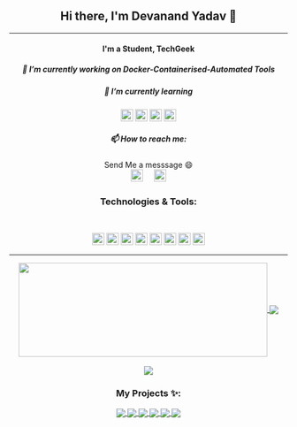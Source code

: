<h2 align="center"> Hi there, I'm Devanand Yadav 👋</h1>

---

<h4 align="center"> I'm a Student, TechGeek </h1>
<h5 align="center"> 🔭 I’m currently working on Docker-Containerised-Automated Tools</h1>
<h5 align="center"> 🌱 I’m currently learning </h1>
<p align="center">
<img alt="Linux" height="22" width="22"  src="https://img.icons8.com/color/48/000000/ubuntu--v1.png"/>
  <img alt="Docker" height="22" width="22" src="https://www.docker.com/sites/default/files/d8/2019-07/vertical-logo-monochromatic.png" />
<img alt="Bash" height="22" width="22" src="https://unpkg.com/simple-icons@3.4.0/icons/gnubash.svg" />
  <img alt="Kali Linux" height="22" width="22" src="https://img.icons8.com/color/48/000000/kali-linux.png"/> 
  </p>
<h5 align="center"> 📫 How to reach me: </h1>
<p align="center"> Send Me a messsage 😄 <br> <a href="https://twitter.com/harekrishna_rai"><img height="22" width="22" src="https://unpkg.com/simple-icons@3.4.0/icons/twitter.svg" /></a>
&nbsp; &nbsp; <a href="https://www.instagram.com/hare.krishna.rai/"> <img height="22" width="22" src="https://unpkg.com/simple-icons@3.4.0/icons/instagram.svg" > </a> </p>
<h3 align="center">Technologies & Tools:</h3><br/>
<p align="center">
<img alt="Linux" height="22" width="22" src="https://unpkg.com/simple-icons@3.4.0/icons/linux.svg" />
<img  alt="Flutter" height="22" width="22" src="https://unpkg.com/simple-icons@3.4.0/icons/flutter.svg" />
<img alt="Dart" height="22" width="22" src="https://unpkg.com/simple-icons@3.4.0/icons/dart.svg" />
<img alt="Html" height="22" width="22" src="https://raw.githubusercontent.com/abranhe/programming-languages-logos/master/src/html/html.svg" />
<img alt="Css" height="22" width="22" src="https://unpkg.com/simple-icons@3.4.0/icons/css3.svg" />
<img alt="AndroidStudio" height="22" width="22" src="https://unpkg.com/simple-icons@3.4.0/icons/androidstudio.svg" />
<img alt="Subl" height="22" width="22" src="https://unpkg.com/simple-icons@3.4.0/icons/sublimetext.svg" />
<img alt=VsCode"" height="22" width="22" src="https://unpkg.com/simple-icons@3.4.0/icons/visualstudiocode.svg" />
</p>

---

<div align="center"><a href="#">
  <img width=450 height=170 align="center" src="https://github-readme-stats.vercel.app/api?username=git-devanand&theme=midnight-purple&show_icons=true&bg_color=0D1117&hide_border=true" />
</a>
  <img align="center" src="https://github-readme-streak-stats.herokuapp.com/?user=git-devanand&theme=tokyonight&hide_border=true"/><br><br>
  <a href="#">
  <img align="center" src="https://github-readme-stats.vercel.app/api/top-langs/?username=git-devanand&theme=midnight-purple&layout=compact&bg_color=0D1117&hide_border=true" />
</a>

### My Projects ✨:
  
<a href="https://github.com/git-devanand/dev-face-mask-detector">
  <img align="center" src="https://github-readme-stats.vercel.app/api/pin/?username=git-devanand&repo=dev-face-mask-detector&theme=tokyonight" />
</a>

<a href="https://github.com/git-devanand/covid-19_x-ray_detection">
 <img align="center" src="https://github-readme-stats.vercel.app/api/pin/?username=git-devanand&repo=covid-19_x-ray_detection&theme=tokyonight" />
</a>

<a href="https://github.com/git-devanand/docker_web_host">
  <img align="center" src="https://github-readme-stats.vercel.app/api/pin/?username=git-devanand&repo=docker_web_host&theme=tokyonight" />
</a>

<a href="https://github.com/git-devanand/randomPassGen">
 <img align="center" src="https://github-readme-stats.vercel.app/api/pin/?username=git-devanand&repo=randomPassGen&theme=tokyonight" />
</a>

<a href="https://github.com/git-devanand/django_project">
 <img align="center" src="https://github-readme-stats.vercel.app/api/pin/?username=git-devanand&repo=django_project&theme=tokyonight" />
</a>

<a href="https://github.com/git-devanand/ai_projects">
 <img align="center" src="https://github-readme-stats.vercel.app/api/pin/?username=git-devanand&repo=ai_projects&theme=tokyonight" />
</a>

</div>
